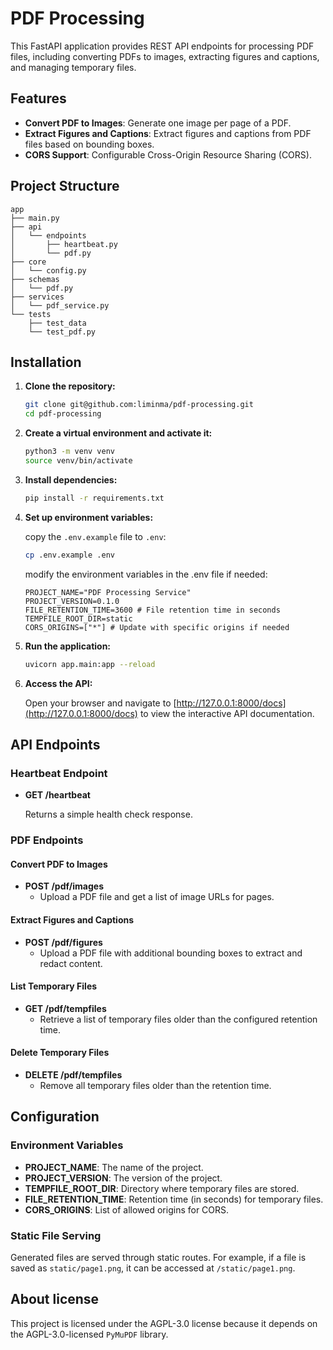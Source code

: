 # PDF Processing
This FastAPI application provides REST API endpoints for processing PDF files, including converting PDFs to images, extracting figures and captions, and managing temporary files.

## Features
- **Convert PDF to Images**: Generate one image per page of a PDF.
- **Extract Figures and Captions**: Extract figures and captions from PDF files based on bounding boxes.
- **CORS Support**: Configurable Cross-Origin Resource Sharing (CORS).

## Project Structure

```
app
├── main.py
├── api
│   └── endpoints
│       ├── heartbeat.py
│       └── pdf.py
├── core
│   └── config.py
├── schemas
│   └── pdf.py
├── services
│   └── pdf_service.py
└── tests
    ├── test_data
    └── test_pdf.py
```

## Installation

1. **Clone the repository:**

    ```bash
    git clone git@github.com:liminma/pdf-processing.git
    cd pdf-processing
    ```

2. **Create a virtual environment and activate it:**

    ```bash
    python3 -m venv venv
    source venv/bin/activate
    ```

3. **Install dependencies:**

    ```bash
    pip install -r requirements.txt
    ```

4. **Set up environment variables:**

    copy the `.env.example` file to `.env`:

    ```sh
    cp .env.example .env
    ```

    modify the environment variables in the .env file if needed:

    ```env
    PROJECT_NAME="PDF Processing Service"
    PROJECT_VERSION=0.1.0
    FILE_RETENTION_TIME=3600 # File retention time in seconds
    TEMPFILE_ROOT_DIR=static
    CORS_ORIGINS=["*"] # Update with specific origins if needed
    ```

5. **Run the application:**

    ```bash
    uvicorn app.main:app --reload
    ```

6. **Access the API:**

    Open your browser and navigate to [http://127.0.0.1:8000/docs](http://127.0.0.1:8000/docs) to view the interactive API documentation.

## API Endpoints

### Heartbeat Endpoint

- **GET /heartbeat**

  Returns a simple health check response.

### PDF Endpoints

#### Convert PDF to Images
- **POST /pdf/images**
  - Upload a PDF file and get a list of image URLs for pages.

#### Extract Figures and Captions
- **POST /pdf/figures**
  - Upload a PDF file with additional bounding boxes to extract and redact content.

#### List Temporary Files
- **GET /pdf/tempfiles**
  - Retrieve a list of temporary files older than the configured retention time.

#### Delete Temporary Files
- **DELETE /pdf/tempfiles**
  - Remove all temporary files older than the retention time.

## Configuration

### Environment Variables

- **PROJECT_NAME**: The name of the project.
- **PROJECT_VERSION**: The version of the project.
- **TEMPFILE_ROOT_DIR**: Directory where temporary files are stored.
- **FILE_RETENTION_TIME**: Retention time (in seconds) for temporary files.
- **CORS_ORIGINS**: List of allowed origins for CORS.

### Static File Serving

Generated files are served through static routes. For example, if a file is saved as `static/page1.png`, it can be accessed at `/static/page1.png`.

## About license

This project is licensed under the AGPL-3.0 license because it depends on the AGPL-3.0-licensed `PyMuPDF` library.
